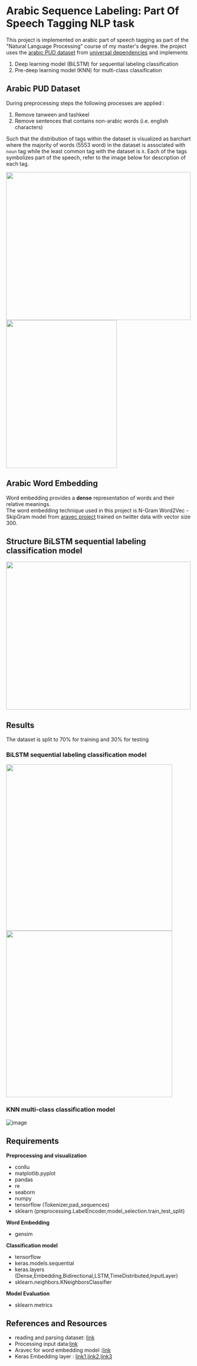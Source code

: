# Arabic Sequence Labeling: Part Of Speech Tagging NLP task
This project is implemented on arabic part of speech tagging as part of the "Natural Language Processing" course of my master's degree. 
the project uses the [arabic PUD dataset](https://github.com/UniversalDependencies/UD_Arabic-PUD) from [universal dependencies](https://universaldependencies.org/) and implements 
1. Deep learning model (BiLSTM) for sequential labeling classification
2. Pre-deep learning model (KNN) for multi-class classification 
## Arabic PUD Dataset
During preprocessing steps the following processes are applied :
1. Remove tanween and tashkeel
2. Remove sentences that contains non-arabic words (i.e. english characters) </ol>
Such that the distribution of tags within the dataset is visualized as barchart where the majority of
words (5553 word) in the dataset is associated with `noun` tag while the least common tag with the dataset is `X`.
Each of the tags symbolizes part of the speech, refer to the image below for description of each tag.
<br>
<p float="left">
  <img src="https://github.com/shaimaaK/arabic-sequence-classification-POS/assets/54285485/b35a8283-d93a-4334-b537-a1191ff7c5e5" width="500"  height="400"/>
  <img src="https://github.com/shaimaaK/arabic-sequence-classification-POS/assets/54285485/548ecb19-20cb-459a-aa0b-6330e7bbda09" width="300" height="400"/> 
</p>

## Arabic Word Embedding
Word embedding provides a **dense** representation of words and their relative meanings.<br>
The word embedding technique used in this project is N-Gram Word2Vec -SkipGram model from [aravec project](https://github.com/bakrianoo/aravec) trained on twitter data with vector size 300.
##  Structure BiLSTM sequential labeling classification model 
<p float="left">
  <img src="https://github.com/shaimaaK/arabic-sequence-classification-POS/assets/54285485/643607db-5442-497f-bd90-a9aeec647640" width="500"  height="400"/>
</p>


## Results
The dataset is split to 70% for training and 30% for testing
### BiLSTM sequential labeling classification model
<p float="left">
  <img src="https://github.com/shaimaaK/arabic-sequence-classification-POS/assets/54285485/987535c7-6ad9-472b-9828-ca906960ca6a" width="450" />
  <img src="https://github.com/shaimaaK/arabic-sequence-classification-POS/assets/54285485/1f3b8137-7ab0-40f7-8dc6-1e73744c880c" width="450" /> 
</p>

### KNN multi-class classification model
![image](https://github.com/shaimaaK/arabic-sequence-classification-POS/assets/54285485/f8929c78-2c80-4f83-b2a6-4bd404669c85)

## Requirements
**Preprocessing and visualization**
- conllu
- matplotlib.pyplot
- pandas
- re
- seaborn
- numpy
- tensorflow (Tokenizer,pad_sequences)
- sklearn (preprocessing.LabelEncoder,model_selection.train_test_split) </ul>
<strong>Word Embedding</strong>
<ul>
  <li>gensim </li>
</ul>
<strong>Classification model </strong>
<ul>
  <li>tensorflow</li>
  <li>keras.models.sequential</li>
  <li> keras.layers (Dense,Embedding,Bidirectional,LSTM,TimeDistributed,InputLayer)</li>
  <li>sklearn.neighbors.KNeighborsClassifier</li>
</ul>
<strong>Model Evaluation </strong>
<ul>
  <li>sklearn.metrics </li>
</ul>

<h2>References and Resources</h2>
<ul>
  <li>reading and parsing dataset: <a href="https://www.youtube.com/watch?v=lvJRFMvWtFI">link</a></li>
  <li>Processing input data:<a href="https://medium.com/@WaadTSS/how-to-use-arabic-word2vec-word-embedding-with-lstm-af93858b2ce">link</a></li>
  <li>Aravec for word embedding model :<a href="https://github.com/bakrianoo/aravec">link</a></li>
  <li>Keras Embedding layer : <a href="https://machinelearningmastery.com/use-word-embedding-layers-deep-learning-keras/">link1</a>,<a href="https://medium.com/analytics-vidhya/understanding-embedding-layer-in-keras-bbe3ff1327ce">link2</a>,<a href="https://www.kaggle.com/code/rajmehra03/a-detailed-explanation-of-keras-embedding-layer">link3</a></li>
</ul>
